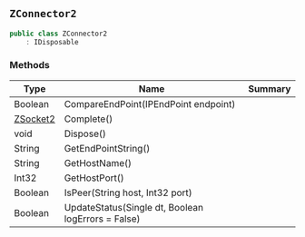 ## `ZConnector2`

```csharp
public class ZConnector2
    : IDisposable

```

### Methods

| Type | Name | Summary | 
| --- | --- | --- | 
| Boolean | CompareEndPoint(IPEndPoint endpoint) |  | 
| [ZSocket2](./ZSocket2.md) | Complete() |  | 
| void | Dispose() |  | 
| String | GetEndPointString() |  | 
| String | GetHostName() |  | 
| Int32 | GetHostPort() |  | 
| Boolean | IsPeer(String host, Int32 port) |  | 
| Boolean | UpdateStatus(Single dt, Boolean logErrors = False) |  | 


